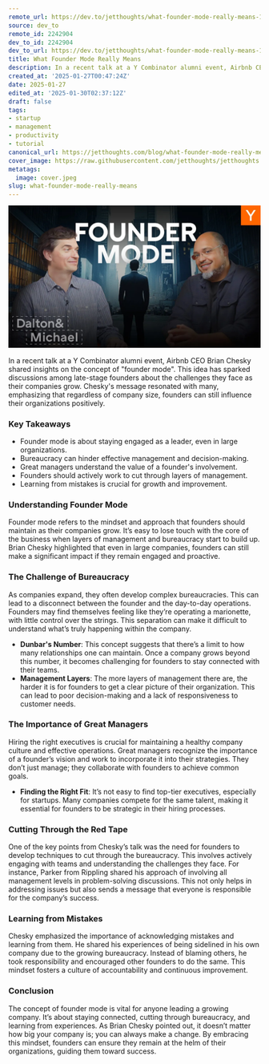```yaml
---
remote_url: https://dev.to/jetthoughts/what-founder-mode-really-means-1ab8
source: dev_to
remote_id: 2242904
dev_to_id: 2242904
dev_to_url: https://dev.to/jetthoughts/what-founder-mode-really-means-1ab8
title: What Founder Mode Really Means
description: In a recent talk at a Y Combinator alumni event, Airbnb CEO Brian Chesky shared insights on the...
created_at: '2025-01-27T00:47:24Z'
date: 2025-01-27
edited_at: '2025-01-30T02:37:12Z'
draft: false
tags:
- startup
- management
- productivity
- tutorial
canonical_url: https://jetthoughts.com/blog/what-founder-mode-really-means/
cover_image: https://raw.githubusercontent.com/jetthoughts/jetthoughts.github.io/master/content/blog/what-founder-mode-really-means/cover.jpeg
metatags:
  image: cover.jpeg
slug: what-founder-mode-really-means
---
```

[![What Founder Mode Really Means](file_0.webp)](https://www.youtube.com/watch?v=FlonCU9txXI)

In a recent talk at a Y Combinator alumni event, Airbnb CEO Brian Chesky shared insights on the concept of "founder mode". This idea has sparked discussions among late-stage founders about the challenges they face as their companies grow. Chesky's message resonated with many, emphasizing that regardless of company size, founders can still influence their organizations positively.

### Key Takeaways

*   Founder mode is about staying engaged as a leader, even in large organizations.
*   Bureaucracy can hinder effective management and decision-making.
*   Great managers understand the value of a founder's involvement.
*   Founders should actively work to cut through layers of management.
*   Learning from mistakes is crucial for growth and improvement.

### Understanding Founder Mode

Founder mode refers to the mindset and approach that founders should maintain as their companies grow. It’s easy to lose touch with the core of the business when layers of management and bureaucracy start to build up. Brian Chesky highlighted that even in large companies, founders can still make a significant impact if they remain engaged and proactive.

### The Challenge of Bureaucracy

As companies expand, they often develop complex bureaucracies. This can lead to a disconnect between the founder and the day-to-day operations. Founders may find themselves feeling like they’re operating a marionette, with little control over the strings. This separation can make it difficult to understand what’s truly happening within the company.

*   **Dunbar's Number**: This concept suggests that there’s a limit to how many relationships one can maintain. Once a company grows beyond this number, it becomes challenging for founders to stay connected with their teams.
*   **Management Layers**: The more layers of management there are, the harder it is for founders to get a clear picture of their organization. This can lead to poor decision-making and a lack of responsiveness to customer needs.

### The Importance of Great Managers

Hiring the right executives is crucial for maintaining a healthy company culture and effective operations. Great managers recognize the importance of a founder’s vision and work to incorporate it into their strategies. They don’t just manage; they collaborate with founders to achieve common goals.

*   **Finding the Right Fit**: It’s not easy to find top-tier executives, especially for startups. Many companies compete for the same talent, making it essential for founders to be strategic in their hiring processes.

### Cutting Through the Red Tape

One of the key points from Chesky’s talk was the need for founders to develop techniques to cut through the bureaucracy. This involves actively engaging with teams and understanding the challenges they face. For instance, Parker from Rippling shared his approach of involving all management levels in problem-solving discussions. This not only helps in addressing issues but also sends a message that everyone is responsible for the company’s success.

### Learning from Mistakes

Chesky emphasized the importance of acknowledging mistakes and learning from them. He shared his experiences of being sidelined in his own company due to the growing bureaucracy. Instead of blaming others, he took responsibility and encouraged other founders to do the same. This mindset fosters a culture of accountability and continuous improvement.

### Conclusion

The concept of founder mode is vital for anyone leading a growing company. It’s about staying connected, cutting through bureaucracy, and learning from experiences. As Brian Chesky pointed out, it doesn’t matter how big your company is; you can always make a change. By embracing this mindset, founders can ensure they remain at the helm of their organizations, guiding them toward success.
